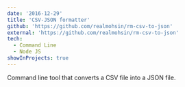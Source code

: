 ```yaml
---
date: '2016-12-29'
title: 'CSV-JSON formatter'
github: 'https://github.com/realmohsin/rm-csv-to-json'
external: 'https://github.com/realmohsin/rm-csv-to-json'
tech:
  - Command Line
  - Node JS
showInProjects: true
---
```


Command line tool that converts a CSV file into a JSON file.
